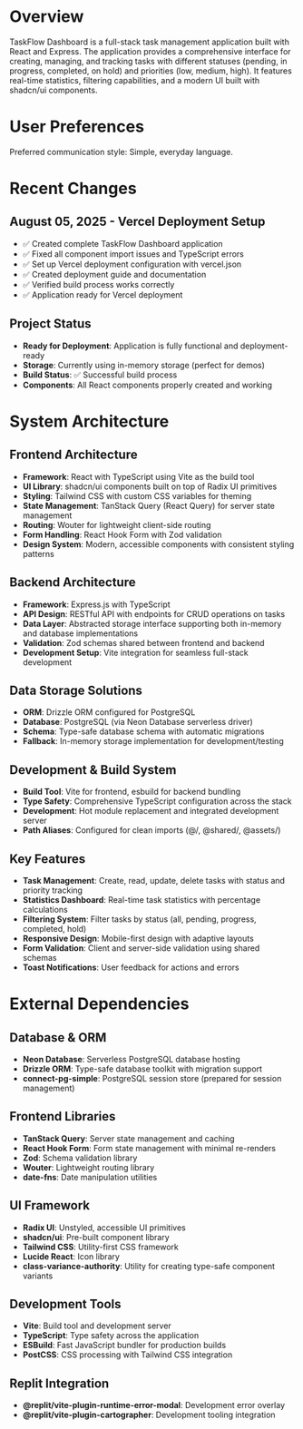 # Overview

TaskFlow Dashboard is a full-stack task management application built with React and Express. The application provides a comprehensive interface for creating, managing, and tracking tasks with different statuses (pending, in progress, completed, on hold) and priorities (low, medium, high). It features real-time statistics, filtering capabilities, and a modern UI built with shadcn/ui components.

# User Preferences

Preferred communication style: Simple, everyday language.

# Recent Changes

## August 05, 2025 - Vercel Deployment Setup
- ✅ Created complete TaskFlow Dashboard application
- ✅ Fixed all component import issues and TypeScript errors
- ✅ Set up Vercel deployment configuration with vercel.json
- ✅ Created deployment guide and documentation
- ✅ Verified build process works correctly
- ✅ Application ready for Vercel deployment

## Project Status
- **Ready for Deployment**: Application is fully functional and deployment-ready
- **Storage**: Currently using in-memory storage (perfect for demos)
- **Build Status**: ✅ Successful build process
- **Components**: All React components properly created and working

# System Architecture

## Frontend Architecture
- **Framework**: React with TypeScript using Vite as the build tool
- **UI Library**: shadcn/ui components built on top of Radix UI primitives
- **Styling**: Tailwind CSS with custom CSS variables for theming
- **State Management**: TanStack Query (React Query) for server state management
- **Routing**: Wouter for lightweight client-side routing
- **Form Handling**: React Hook Form with Zod validation
- **Design System**: Modern, accessible components with consistent styling patterns

## Backend Architecture
- **Framework**: Express.js with TypeScript
- **API Design**: RESTful API with endpoints for CRUD operations on tasks
- **Data Layer**: Abstracted storage interface supporting both in-memory and database implementations
- **Validation**: Zod schemas shared between frontend and backend
- **Development Setup**: Vite integration for seamless full-stack development

## Data Storage Solutions
- **ORM**: Drizzle ORM configured for PostgreSQL
- **Database**: PostgreSQL (via Neon Database serverless driver)
- **Schema**: Type-safe database schema with automatic migrations
- **Fallback**: In-memory storage implementation for development/testing

## Development & Build System
- **Build Tool**: Vite for frontend, esbuild for backend bundling
- **Type Safety**: Comprehensive TypeScript configuration across the stack
- **Development**: Hot module replacement and integrated development server
- **Path Aliases**: Configured for clean imports (@/, @shared/, @assets/)

## Key Features
- **Task Management**: Create, read, update, delete tasks with status and priority tracking
- **Statistics Dashboard**: Real-time task statistics with percentage calculations
- **Filtering System**: Filter tasks by status (all, pending, progress, completed, hold)
- **Responsive Design**: Mobile-first design with adaptive layouts
- **Form Validation**: Client and server-side validation using shared schemas
- **Toast Notifications**: User feedback for actions and errors

# External Dependencies

## Database & ORM
- **Neon Database**: Serverless PostgreSQL database hosting
- **Drizzle ORM**: Type-safe database toolkit with migration support
- **connect-pg-simple**: PostgreSQL session store (prepared for session management)

## Frontend Libraries
- **TanStack Query**: Server state management and caching
- **React Hook Form**: Form state management with minimal re-renders
- **Zod**: Schema validation library
- **Wouter**: Lightweight routing library
- **date-fns**: Date manipulation utilities

## UI Framework
- **Radix UI**: Unstyled, accessible UI primitives
- **shadcn/ui**: Pre-built component library
- **Tailwind CSS**: Utility-first CSS framework
- **Lucide React**: Icon library
- **class-variance-authority**: Utility for creating type-safe component variants

## Development Tools
- **Vite**: Build tool and development server
- **TypeScript**: Type safety across the application
- **ESBuild**: Fast JavaScript bundler for production builds
- **PostCSS**: CSS processing with Tailwind CSS integration

## Replit Integration
- **@replit/vite-plugin-runtime-error-modal**: Development error overlay
- **@replit/vite-plugin-cartographer**: Development tooling integration